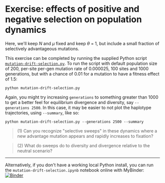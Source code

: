 # Exercise: effects of positive and negative selection on population dynamics

Here, we'll keep *N* and *&mu;* fixed and keep *&theta;* = 1, but include a small fraction of selectively advantageous mutations.

This exercise can be completed by running the supplied Python script [`mutation-drift-selection.py`](mutation-drift-selection.py). To run the script with default population size of 200, per-site per-gen mutation rate of 0.000025, 100 sites and 1000 generations, but with a chance of 0.01 for a mutation to have a fitness effect of 1.5:

```
python mutation-drift-selection.py
```

Again, you might try increasing `generations` to something greater than 1000 to get a better feel for equilibrium divergence and diversity, say `--generations 2500`. In this case, it may be easier to not plot the haplotype trajectories, using `--summary`, like so:

```
python mutation-drift-selection.py --generations 2500 --summary
```

> (1) Can you recognize "selective sweeps" in these dynamics where a new advantage mutation appears and rapidly increases to fixation?

> (2) What do sweeps do to diversity and divergence relative to the neutral scenario?

--------------------------------------------

Alternatively, if you don't have a working local Python install, you can run the `mutation-drift-selection.ipynb` notebook online with MyBinder: [![Binder](https://mybinder.org/badge_logo.svg)](https://mybinder.org/v2/gh/trvrb/sismid/HEAD)
